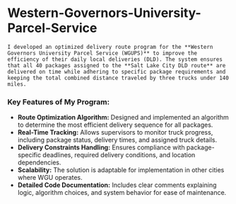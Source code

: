 # Western-Governors-University-Parcel-Service


`I developed an optimized delivery route program for the **Western Governors University Parcel Service (WGUPS)** to improve the efficiency of their daily local deliveries (DLD). The system ensures that all 40 packages assigned to the **Salt Lake City DLD route** are delivered on time while adhering to specific package requirements and keeping the total combined distance traveled by three trucks under 140 miles.`

### **Key Features of My Program:**  
- **Route Optimization Algorithm:** Designed and implemented an algorithm to determine the most efficient delivery sequence for all packages.  
- **Real-Time Tracking:** Allows supervisors to monitor truck progress, including package status, delivery times, and assigned truck details.  
- **Delivery Constraints Handling:** Ensures compliance with package-specific deadlines, required delivery conditions, and location dependencies.  
- **Scalability:** The solution is adaptable for implementation in other cities where WGU operates.  
- **Detailed Code Documentation:** Includes clear comments explaining logic, algorithm choices, and system behavior for ease of maintenance. 
